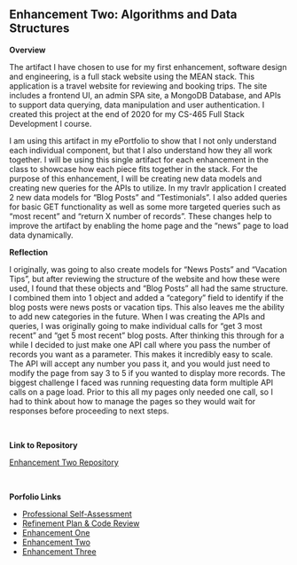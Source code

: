 ## Enhancement Two: Algorithms and Data Structures

**Overview**

The artifact I have chosen to use for my first enhancement, software design and engineering, is a full stack website using the MEAN stack. This application is a travel website for reviewing and booking trips. The site includes a frontend UI, an admin SPA site, a MongoDB Database, and APIs to support data querying, data manipulation and user authentication. I created this project at the end of 2020 for my CS-465 Full Stack Development I course.

I am using this artifact in my ePortfolio to show that I not only understand each individual component, but that I also understand how they all work together. I will be using this single artifact for each enhancement in the class to showcase how each piece fits together in the stack. For the purpose of this enhancement, I will be creating new data models and creating new queries for the APIs to utilize. In my travlr application I created 2 new data models for “Blog Posts” and “Testimonials”. I also added queries for basic GET functionality as well as some more targeted queries such as “most recent” and “return X number of records”. These changes help to improve the artifact by enabling the home page and the “news” page to load data dynamically.

**Reflection**

I originally, was going to also create models for “News Posts” and “Vacation Tips”, but after reviewing the structure of the website and how these were used, I found that these objects and “Blog Posts” all had the same structure. I combined them into 1 object and added a “category” field to identify if the blog posts were news posts or vacation tips. This also leaves me the ability to add new categories in the future. When I was creating the APIs and queries, I was originally going to make individual calls for “get 3 most recent” and “get 5 most recent” blog posts. After thinking this through for a while I decided to just make one API call where you pass the number of records you want as a parameter. This makes it incredibly easy to scale. The API will accept any number you pass it, and you would just need to modify the page from say 3 to 5 if you wanted to display more records.  The biggest challenge I faced was running requesting data form multiple API calls on a page load. Prior to this all my pages only needed one call, so I had to think about how to manage the pages so they would wait for responses before proceeding to next steps.

<br>

**Link to Repository**

[Enhancement Two Repository](https://github.com/MattAtencio/cs465-fullstack/tree/portfolio/Software_Engineering)

<br>

**Porfolio Links**<br>
* [Professional Self-Assessment](https://MattAtencio.github.io/index.html)<br>
* [Refinement Plan & Code Review](https://MattAtencio.github.io/CodeReview.html)<br>
* [Enhancement One](https://MattAtencio.github.io/EnhancementOne.html)<br>
* [Enhancement Two](https://MattAtencio.github.io/EnhancementTwo.html)<br>
* [Enhancement Three](https://MattAtencio.github.io/EnhancementThree.html)


